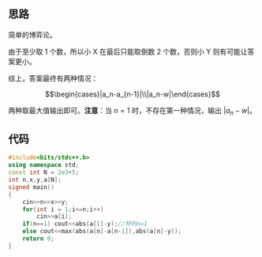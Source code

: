 ## 思路

简单的博弈论。

由于至少取 $1$ 个数，所以小 X 在最后只能取倒数 $2$ 个数，否则小 Y 则有可能让答案更小。

综上，答案最终有两种情况：

$$\begin{cases}|a_n-a_{n-1}|\\|a_n-w|\end{cases}$$

两种取最大值输出即可。**注意**：当 $n=1$ 时，不存在第一种情况，输出 $|a_n-w|$。

## 代码

```cpp
#include<bits/stdc++.h>
using namespace std;
const int N = 2e3+5;
int n,x,y,a[N]; 
signed main()
{
	cin>>n>>x>>y;
	for(int i = 1;i<=n;i++)
		cin>>a[i];
	if(n==1) cout<<abs(a[1]-y);//特判n=1
	else cout<<max(abs(a[n]-a[n-1]),abs(a[n]-y));
	return 0;
}
```